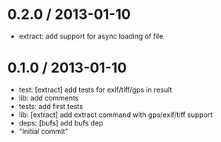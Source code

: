 
0.2.0 / 2013-01-10 
==================

  * extract: add support for async loading of file

0.1.0 / 2013-01-10 
==================

  * test: [extract] add tests for exif/tiff/gps in result
  * lib: add comments
  * tests: add first tests
  * lib: [extract] add extract command with gps/exif/tiff support
  * deps: [bufs] add bufs dep
  * "Initial commit"
